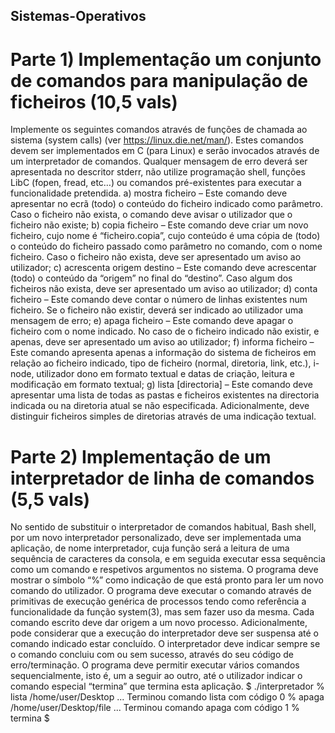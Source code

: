 ## Sistemas-Operativos
# Parte 1) Implementação um conjunto de comandos para manipulação de ficheiros (10,5 vals)
Implemente os seguintes comandos através de funções de chamada ao sistema (system calls) (ver https://linux.die.net/man/). Estes comandos devem ser implementados em C (para Linux) e serão invocados através de um interpretador de comandos. Qualquer
mensagem de erro deverá ser apresentada no descritor stderr, não utilize programação shell, funções LibC (fopen, fread, etc…) ou comandos pré-existentes para executar a funcionalidade pretendida.
a) mostra ficheiro – Este comando deve apresentar no ecrã (todo) o conteúdo do ficheiro indicado como parâmetro. Caso o ficheiro não exista, o comando deve avisar o utilizador que o ficheiro não existe;
b) copia ficheiro – Este comando deve criar um novo ficheiro, cujo nome é “ficheiro.copia”, cujo conteúdo é uma cópia de (todo) o conteúdo do ficheiro passado como parâmetro no comando, com o nome ficheiro. Caso o ficheiro não exista, deve ser apresentado um aviso ao utilizador;
c) acrescenta origem destino – Este comando deve acrescentar (todo) o conteúdo da “origem” no final do “destino”. Caso algum dos ficheiros não exista, deve ser apresentado um aviso ao utilizador;
d) conta ficheiro – Este comando deve contar o número de linhas existentes num ficheiro. Se o ficheiro não existir, deverá ser indicado ao utilizador uma mensagem de erro;
e) apaga ficheiro – Este comando deve apagar o ficheiro com o nome indicado. No caso de o ficheiro indicado não existir, e apenas, deve ser apresentado um aviso ao utilizador;
f) informa ficheiro – Este comando apresenta apenas a informação do sistema de ficheiros em relação ao ficheiro indicado, tipo de ficheiro (normal, diretoria, link, etc.), i-node, utilizador dono em formato textual e datas de criação, leitura e modificação em formato textual;
g) lista [directoria] – Este comando deve apresentar uma lista de todas as pastas e ficheiros existentes na directoria indicada ou na diretoria atual se não especificada. Adicionalmente, deve distinguir ficheiros simples de diretorias através de uma indicação textual.

# Parte 2) Implementação de um interpretador de linha de comandos (5,5 vals)
No sentido de substituir o interpretador de comandos habitual, Bash shell, por um novo interpretador personalizado, deve ser implementada uma aplicação, de nome interpretador, cuja função será a leitura de uma sequência de caracteres da consola, e em seguida executar essa sequência como um comando e respetivos argumentos no
sistema. O programa deve mostrar o símbolo “%” como indicação de que está pronto para ler um novo comando do utilizador. O programa deve executar o comando através de primitivas de execução genérica de processos tendo como referência a funcionalidade da função system(3), mas sem fazer
uso da mesma. Cada comando escrito deve dar origem a um novo processo. Adicionalmente, pode considerar que a execução do interpretador deve ser suspensa até o comando indicado estar concluído. O interpretador deve indicar sempre se o comando concluiu com ou sem sucesso, através do seu código de erro/terminação. O programa deve permitir executar vários comandos sequencialmente, isto é, um a seguir
ao outro, até o utilizador indicar o comando especial “termina” que termina esta aplicação.
$ ./interpretador
% lista /home/user/Desktop
...
Terminou comando lista com código 0
% apaga /home/user/Desktop/file
...
Terminou comando apaga com código 1
% termina
$
